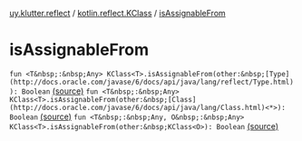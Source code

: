 [uy.klutter.reflect](../index.md) / [kotlin.reflect.KClass](index.md) / [isAssignableFrom](.)


# isAssignableFrom
`fun <T&nbsp;:&nbsp;Any> KClass<T>.isAssignableFrom(other:&nbsp;[Type](http://docs.oracle.com/javase/6/docs/api/java/lang/reflect/Type.html)): Boolean` [(source)](https://github.com/kohesive/klutter/blob/master/reflect-core-jdk6/src/main/kotlin/uy/klutter/reflect/Types.kt#L6)
`fun <T&nbsp;:&nbsp;Any> KClass<T>.isAssignableFrom(other:&nbsp;[Class](http://docs.oracle.com/javase/6/docs/api/java/lang/Class.html)<*>): Boolean` [(source)](https://github.com/kohesive/klutter/blob/master/reflect-core-jdk6/src/main/kotlin/uy/klutter/reflect/Types.kt#L21)
`fun <T&nbsp;:&nbsp;Any, O&nbsp;:&nbsp;Any> KClass<T>.isAssignableFrom(other:&nbsp;KClass<O>): Boolean` [(source)](https://github.com/kohesive/klutter/blob/master/reflect-core-jdk6/src/main/kotlin/uy/klutter/reflect/Types.kt#L26)


